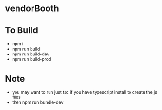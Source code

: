 # vendorBooth

# To Build
- npm i
- npm run build
- npm run build-dev
- npm run build-prod

# Note
- you may want to run just tsc if you have typescript install to create the js files
- then npm run bundle-dev
